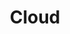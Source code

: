 ---
title: Cloud
tags: ["cloud", "storage", "weather", "internet", "data"]
icon: cloud
svg: '<svg xmlns="http://www.w3.org/2000/svg" width="24" height="24" fill="none" viewBox="0 0 24 24" stroke-width="1.5" stroke-linecap="round" stroke-linejoin="round" stroke="currentColor"><path d="M20.278 17.497c3.678-3.154-.214-7.384-4.256-7.384C13.175-.969-3.526 8.197 3.875 16.55"/></svg>'
---